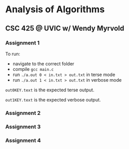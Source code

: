 # Analysis of Algorithms
## CSC 425 @ UVIC w/ Wendy Myrvold

### Assignment 1

To run:
- navigate to the correct folder
- compile `gcc main.c`
- run `./a.out 0 < in.txt > out.txt` in terse mode
- run `./a.out 1 < in.txt > out.txt` in verbose mode

`out0KEY.text` is the expected terse output.

`out1KEY.text` is the expected verbose output.

### Assignment 2

### Assignment 3

### Assignment 4
